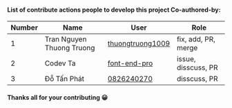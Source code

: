 #### List of contribute actions people to develop this project Co-authored-by:
| Number | Name | User | Role|
|---|---|---|---|
| 1 | Tran Nguyen Thuong Truong | [thuongtruong1009](https://github.com/thuongtruong1009) | fix, add, PR, merge |
| 2 | Codev Ta | [font-end-pro](https://github.com/font-end-pro/) | issue, disscuss, PR |
| 3 | Đỗ Tấn Phát | [0826240270](https://github.com/0826240270) | disscuss, PR |

#### Thanks all for your contributing 😀
